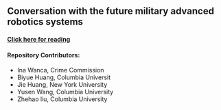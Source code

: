 ## Conversation with the future military advanced robotics systems

#### [Click here for reading](https://www.google.com/)

#### Repository Contributors:
  -  Ina Wanca, Crime Commission
  -  Biyue Huang, Columbia Universit
  -  Jie Huang, New York University
  -  Yusen Wang, Columbia University
  -  Zhehao liu, Columbia University
    
